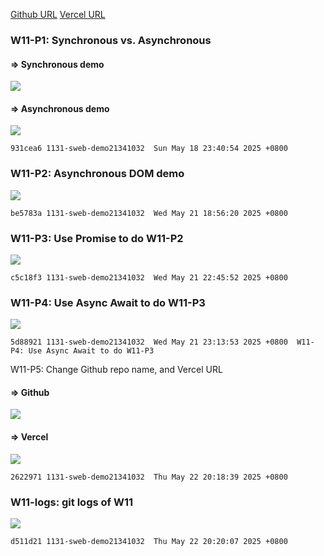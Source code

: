 [Github URL](https://github.com/1131-sweb-demo-213410326-crypto/1132-2N-demo-26)
[Vercel URL](https://1132-2-n-demo-26.vercel.app/#)
### W11-P1: Synchronous vs. Asynchronous
 
#### => Synchronous demo
 
![](w11-p1-1.png)
 
#### => Asynchronous demo
 
![](w11-p1-2.png)
 
```
931cea6 1131-sweb-demo21341032  Sun May 18 23:40:54 2025 +0800 
```
### W11-P2: Asynchronous DOM demo
 
![](w11-p2.png)
 
```
be5783a 1131-sweb-demo21341032  Wed May 21 18:56:20 2025 +0800 
```
### W11-P3: Use Promise to do W11-P2
 
![](w11-p3.png)
 
```
c5c18f3 1131-sweb-demo21341032  Wed May 21 22:45:52 2025 +0800
```
### W11-P4: Use Async Await to do W11-P3
 
![](w11-p4.png)
 
```
5d88921 1131-sweb-demo21341032  Wed May 21 23:13:53 2025 +0800  W11-P4: Use Async Await to do W11-P3
```
W11-P5: Change Github repo name, and Vercel URL
 
#### => Github
 
![](w11-p5-1.png)
 
#### => Vercel
 
![](w11-p5-2.png)
 
```
2622971 1131-sweb-demo21341032  Thu May 22 20:18:39 2025 +0800  
```
### W11-logs: git logs of W11
 
![](w11-logs.png)
 
```
d511d21 1131-sweb-demo21341032  Thu May 22 20:20:07 2025 +0800  
```